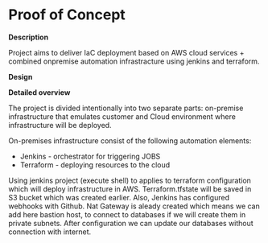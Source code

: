 # Proof of Concept
**Description**

Project aims to deliver IaC deployment based on AWS cloud services + combined onpremise automation infrastracture using jenkins and terraform.

**Design**



**Detailed overview**

The project is divided intentionally into two separate parts: on-premise infrastructure that emulates customer and Cloud environment where infrastructure will be deployed.

On-premises infrastructure consist of the following automation elements:
- Jenkins - orchestrator for triggering JOBS
- Terraform - deploying resources to the cloud

Using jenkins project (execute shell) to applies to terraform configuration which will deploy infrastructure in AWS. Terraform.tfstate will be saved in S3 bucket which was created earlier. Also, Jenkins has configured webhooks with Github.
Nat Gateway is aleady created which means we can add here bastion host, to connect to databases if we will create them in private subnets. After configuration we can update our databases without connection with internet.
